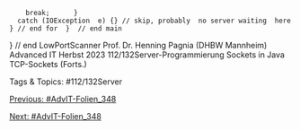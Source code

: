         break;      }
      catch (IOException  e) {} // skip, probably  no server waiting  here    } // end for  }  // end main
}  // end LowPortScanner
Prof. Dr. Henning Pagnia (DHBW Mannheim) Advanced IT Herbst 2023 112/132Server-Programmierung Sockets in Java
TCP-Sockets (Forts.)

   Tags & Topics:
   #112/132Server

[Previous: #AdvIT-Folien_348](AdvIT-Folien_348.md)

[Next: #AdvIT-Folien_348](AdvIT-Folien_348.md)